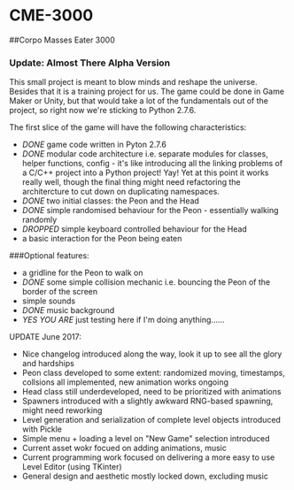 # CME-3000

##Corpo Masses Eater 3000
### Update: Almost There Alpha Version

This small project is meant to blow minds and reshape the universe. Besides that it is a training project for us. The game could be done in Game Maker or Unity, but that would take a lot of the fundamentals out of the project, so right now we're sticking to Python 2.7.6.

The first slice of the game will have the following characteristics:
* *DONE* game code written in Pyton 2.7.6
*  *DONE* modular code architecture i.e. separate modules for classes, helper functions, config - it's like introducing all the linking problems of a C/C++ project into a Python project! Yay! Yet at this point it works really well, though the final thing might need refactoring the architercture to cut down on duplicating namespaces.
* *DONE* two initial classes: the Peon and the Head
* *DONE* simple randomised behaviour for the Peon - essentially walking randomly
* *DROPPED* simple keyboard controlled behaviour for the Head
* a basic interaction for the Peon being eaten

###Optional features:
- a gridline for the Peon to walk on
- *DONE* some simple collision mechanic i.e. bouncing the Peon of the border of the screen
- simple sounds
- *DONE* music background
- *YES YOU ARE* just testing here if I'm doing anything......

UPDATE June 2017:

* Nice changelog introduced along the way, look it up to see all the glory and hardships
* Peon class developed to some extent: randomized moving, timestamps, collsions all implemented, new animation works ongoing
* Head class still underdeveloped, need to be prioritized with animations
* Spawners introduced with a slightly awkward RNG-based spawning, might need reworking
* Level generation and serialization of complete level objects introduced with Pickle
* Simple menu + loading a level on "New Game" selection introduced
* Current asset wokr focued on adding animations, music
* Current programming work focused on delivering a more easy to use Level Editor (using TKinter)
* General design and aesthetic mostly locked down, excluding music 

